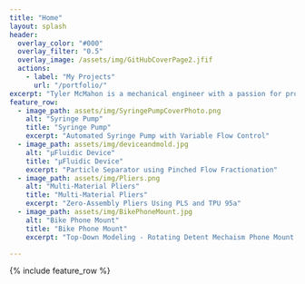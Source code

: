 ```yaml
---
title: "Home"
layout: splash
header:
  overlay_color: "#000"
  overlay_filter: "0.5"
  overlay_image: /assets/img/GitHubCoverPage2.jfif
  actions:
    - label: "My Projects"
      url: "/portfolio/"
excerpt: "Tyler McMahon is a mechanical engineer with a passion for product design and advanced prototyping techniques. His professional experience centers on institutional HVAC systems, with a focus on mechanical design "
feature_row:
  - image_path: assets/img/SyringePumpCoverPhoto.png
    alt: "Syringe Pump"
    title: "Syringe Pump"
    excerpt: "Automated Syringe Pump with Variable Flow Control"
  - image_path: assets/img/deviceandmold.jpg
    alt: "μFluidic Device"
    title: "μFluidic Device"
    excerpt: "Particle Separator using Pinched Flow Fractionation"
  - image_path: assets/img/Pliers.png
    alt: "Multi-Material Pliers"
    title: "Multi-Material Pliers"
    excerpt: "Zero-Assembly Pliers Using PLS and TPU 95a"
  - image_path: assets/img/BikePhoneMount.jpg
    alt: "Bike Phone Mount"
    title: "Bike Phone Mount"
    excerpt: "Top-Down Modeling - Rotating Detent Mechaism Phone Mount for Bikes"

---
```


{% include feature_row %}

